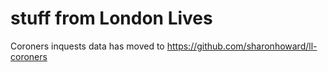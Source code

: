 # stuff from London Lives

Coroners inquests data has moved to https://github.com/sharonhoward/ll-coroners
